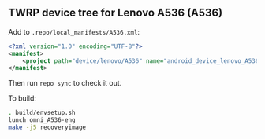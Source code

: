 ## TWRP device tree for Lenovo A536 (A536)

Add to `.repo/local_manifests/A536.xml`:

```xml
<?xml version="1.0" encoding="UTF-8"?>
<manifest>
	<project path="device/lenovo/A536" name="android_device_lenovo_A536" remote="hejsekvojtech" revision="android-5.1" />
</manifest>
```

Then run `repo sync` to check it out.

To build:

```sh
. build/envsetup.sh
lunch omni_A536-eng
make -j5 recoveryimage
```